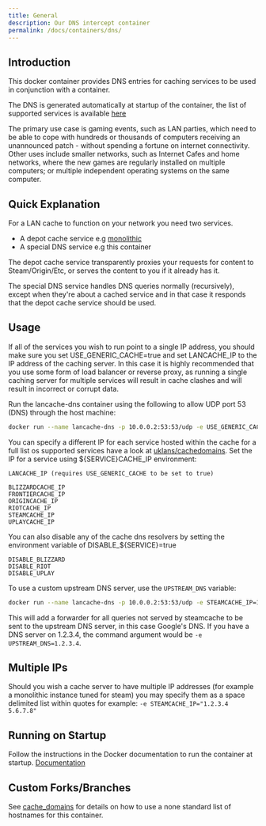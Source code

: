 ```yaml
---
title: General
description: Our DNS intercept container
permalink: /docs/containers/dns/
---
```


## Introduction

This docker container provides DNS entries for caching services to be used in conjunction with a  container.

The DNS is generated automatically at startup of the container, the list of supported services is available [here](https://github.com/uklans/cache-domains)

The primary use case is gaming events, such as LAN parties, which need to be able to cope with hundreds or thousands of computers receiving an unannounced patch - without spending a fortune on internet connectivity. Other uses include smaller networks, such as Internet Cafes and home networks, where the new games are regularly installed on multiple computers; or multiple independent operating systems on the same computer.

## Quick Explanation

For a LAN cache to function on your network you need two services.

* A depot cache service e.g [monolithic](/docs/containers/monolithic/)
* A special DNS service e.g this container

The depot cache service transparently proxies your requests for content to Steam/Origin/Etc, or serves the content to you if it already has it.

The special DNS service handles DNS queries normally (recursively), except when they're about a cached service and in that case it responds that the depot cache service should be used.

## Usage

If all of the services you wish to run point to a single IP address, you should make sure you set USE_GENERIC_CACHE=true and set LANCACHE_IP to the IP address of the caching server.
In this case it is highly recommended that you use some form of load balancer or reverse proxy, as running a single caching server for multiple services will result in cache clashes and will result in incorrect or corrupt data.

Run the lancache-dns container using the following to allow UDP port 53 (DNS) through the host machine:

```sh
docker run --name lancache-dns -p 10.0.0.2:53:53/udp -e USE_GENERIC_CACHE=true -e LANCACHE_IP=10.0.0.3 lancachenet/lancache-dns:latest
```

You can specify a different IP for each service hosted within the cache for a full list os supported services have a look at [uklans/cachedomains](https://github.com/uklans/cache-domains). Set the IP for a service using ${SERVICE}CACHE_IP environment:

```
LANCACHE_IP (requires USE_GENERIC_CACHE to be set to true)

BLIZZARDCACHE_IP
FRONTIERCACHE_IP
ORIGINCACHE_IP
RIOTCACHE_IP
STEAMCACHE_IP
UPLAYCACHE_IP
```

You can also disable any of the cache dns resolvers by setting the environment variable of DISABLE_${SERVICE}=true

```
DISABLE_BLIZZARD
DISABLE_RIOT
DISABLE_UPLAY

```

To use a custom upstream DNS server, use the `UPSTREAM_DNS` variable:

```sh
docker run --name lancache-dns -p 10.0.0.2:53:53/udp -e STEAMCACHE_IP=10.0.0.3 -e UPSTREAM_DNS=8.8.8.8 lancachenet/lancache-dns:latest
```

This will add a forwarder for all queries not served by steamcache to be sent to the upstream DNS server, in this case Google's DNS.  If
you have a DNS server on 1.2.3.4, the command argument would be `-e UPSTREAM_DNS=1.2.3.4`.

## Multiple IPs

Should you wish a cache server to have multiple IP addresses (for example a monolithic instance tuned for steam) you may specify them as a space delimited list within quotes for example: `-e STEAMCACHE_IP="1.2.3.4 5.6.7.8"`

## Running on Startup

Follow the instructions in the Docker documentation to run the container at startup.
[Documentation](https://docs.docker.com/config/containers/start-containers-automatically/)

## Custom Forks/Branches

See [cache_domains](docs/containers/monolithic/cache_domains.md) for details on how to use a none standard list of hostnames for this container.

